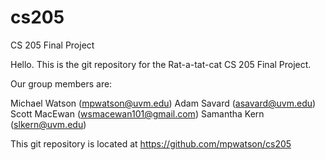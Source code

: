 cs205
=====

CS 205 Final Project

Hello.  This is the git repository for the Rat-a-tat-cat CS 205 Final Project.

Our group members are:

Michael Watson (mpwatson@uvm.edu)
Adam Savard (asavard@uvm.edu)
Scott MacEwan (wsmacewan101@gmail.com)
Samantha Kern (slkern@uvm.edu) 

This git repository is located at https://github.com/mpwatson/cs205